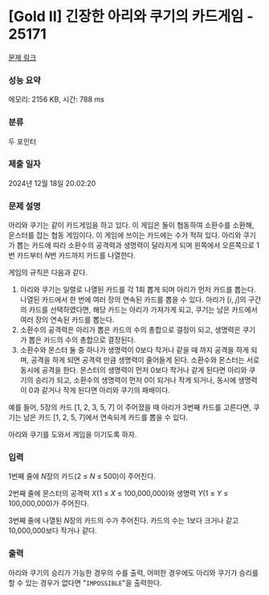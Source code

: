 # [Gold II] 긴장한 아리와 쿠기의 카드게임 - 25171 

[문제 링크](https://www.acmicpc.net/problem/25171) 

### 성능 요약

메모리: 2156 KB, 시간: 788 ms

### 분류

두 포인터

### 제출 일자

2024년 12월 18일 20:02:20

### 문제 설명

<p>아리와 쿠기는 같이 카드게임을 하고 있다. 이 게임은 둘이 협동하여 소환수를 소환해, 몬스터를 잡는 협동 게임이다. 이 게임에 쓰이는 카드에는 수가 적혀 있다. 아리와 쿠기가 뽑는 카드에 따라 소환수의 공격력과 생명력이 달라지게 되며 왼쪽에서 오른쪽으로 1번 카드부터 <em>N</em>번 카드까지 카드를 나열한다.</p>

<p>게임의 규칙은 다음과 같다.</p>

<ol>
	<li>아리와 쿠기는 일렬로 나열된 카드를 각 1회 뽑게 되며 아리가 먼저 카드를 뽑는다. 나열된 카드에서 한 번에 여러 장의 연속된 카드를 뽑을 수 있다. 아리가 [<em>i</em>, <em>j</em>]의 구간의 카드를 선택하였다면, 해당 카드는 아리가 가져가게 되고, 쿠기는 남은 카드에서 여러 장의 연속된 카드를 뽑는다.</li>
	<li>소환수의 공격력은 아리가 뽑은 카드의 수의 총합으로 결정이 되고, 생명력은 쿠기가 뽑은 카드의 수의 총합으로 결정된다.</li>
	<li>소환수와 몬스터 둘 중 하나가 생명력이 0보다 작거나 같을 때 까지 공격을 하게 되며, 공격을 하게 되면 공격력 만큼 생명력이 줄어들게 된다. 소환수와 몬스터는 서로 동시에 공격을 한다. 몬스터의 생명력이 먼저 0보다 작거나 같게 된다면 아리와 쿠기의 승리가 되고, 소환수의 생명력이 먼저 0이 되거나 작게 되거나, 동시에 생명력이 0과 같거나 작게 된다면 아리와 쿠기의 패배이다.</li>
</ol>

<p>예를 들어, 5장의 카드 [1, 2, 3, 5, 7] 이 주어졌을 때 아리가 3번째 카드를 고른다면, 쿠기는 남은 카드 [1, 2, 5, 7]에서 연속되게 카드를 뽑을 수 있다.</p>

<p>아리와 쿠기를 도와서 게임을 이기도록 하자.</p>

### 입력 

 <p>1번째 줄에 <em>N</em>장의 카드(2 ≤ <em>N</em> ≤ 500)이 주어진다.</p>

<p>2번째 줄에 몬스터의 공격력 <em>X</em>(1 ≤ <em>X</em> ≤ 100,000,000)와 생명력 <em>Y</em>(1 ≤ <em>Y</em> ≤ 100,000,000)가 주어진다.</p>

<p>3번째 줄에 나열된 <em>N</em>장의 카드의 수가 주어진다. 카드의 수는 1보다 크거나 같고 10,000,000보다 작거나 같다.</p>

### 출력 

 <p>아리와 쿠기의 승리가 가능한 경우의 수를 출력, 어떠한 경우에도 아리와 쿠기가 승리를 할 수 있는 경우가 없다면 "<code>IMPOSSIBLE</code>"을 출력한다.</p>

